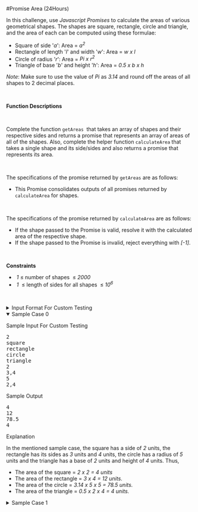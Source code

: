 #Promise Area (24Hours) 
<br>
<p>In this challenge, use <em>Javascript Promises</em> to calculate the areas of various geometrical shapes. The shapes are square, rectangle, circle and triangle, and the area of each can be computed using these formulae:</p>

<ul>
	<li>Square of side '<em>a</em>': Area = <em>a<sup>2</sup></em>&nbsp;</li>
	<li>Rectangle of length '<em>l</em>' and width '<em>w</em>': Area = <em>w x l</em>
</li>
	<li>Circle of radius '<em>r</em>': Area =<em> Pi x r<sup>2</sup></em>&nbsp;</li>
	<li>Triangle of base '<em>b</em>' and height '<em>h</em>': Area = <em>0.5 x b x h&nbsp;</em>
</li>
</ul>

<p><em>Note</em>: Make sure to use the value of <em>Pi</em> as <em>3.14</em> and round off the areas of all shapes to 2 decimal places.</p>

<p>&nbsp;</p>

<p><strong>Function Descriptions</strong></p>

<p>&nbsp;</p>

<p>Complete the function <code>getAreas</code> &nbsp;that takes an array of shapes and their respective sides and returns a promise that represents an array of areas of all of the shapes. Also, complete the helper function <code>calculateArea</code> that takes a single shape and its side/sides and also returns a promise that represents its area.</p>

<p>&nbsp;</p>

<p>The specifications of the promise returned by <code>getAreas</code> are as follows:</p>

<ul>
	<li>This Promise consolidates outputs of all promises returned by <code>calculateArea</code> for shapes.</li>
</ul>

<p>&nbsp;</p>

<p>The specifications of the promise returned by <code>calculateArea</code> are as follows:</p>

<ul>
	<li>If the shape&nbsp;passed to the Promise is valid, resolve it with the calculated area of the respective shape.</li>
	<li>If the shape passed to the Promise is invalid, reject everything with <em>[-1]</em>.</li>
</ul>

<p>&nbsp;</p>

<p><strong>Constraints</strong></p>

<ul>
	<li>&nbsp;<em>1</em> ≤ number of shapes&nbsp;&nbsp;≤ <em>2000</em>
</li>
	<li>&nbsp;<em>1</em>&nbsp;&nbsp;≤ length of sides for all shapes&nbsp;&nbsp;≤ <em>10<sup>6</sup></em>
</li>
</ul>

<p>&nbsp;</p>
<!-- <StartOfInputFormat> DO NOT REMOVE THIS LINE-->

<details><summary class="section-title">Input Format For Custom Testing</summary>

<div class="collapsable-details">
<p>The first line contains an integer, <em>n</em>, that denotes the number of shapes and their values.<br>
Each line <em>i</em> of the <em>n</em> subsequent lines contains a String that describes <em>shapes[i]</em>. Each line <em>j</em> of the <em>n</em> subsequent lines contains an Integer Array describing the <em>values[j]</em> of their respective shapes.</p>
</div>
</details>
<!-- </StartOfInputFormat> DO NOT REMOVE THIS LINE-->

<details open="open"><summary class="section-title">Sample Case 0</summary>

<div class="collapsable-details">
<p class="section-title">Sample Input For Custom Testing</p>

<pre>2
square
rectangle
circle
triangle
2
3,4
5 
2,4</pre>

<p class="section-title">Sample Output</p>

<pre>4
12 
78.5 
4
</pre>

<p class="section-title">Explanation</p>

<p>In the mentioned sample case, the square has a side of <em>2</em> units, the rectangle has its sides as<em> 3 </em>units and <em>4</em> units, the circle has a radius of <em>5</em> units and the triangle has a base of <em>2</em> units and height of <em>4 </em>units. Thus,</p>

<ul>
	<li>The area of the square = <em>2 x 2 = 4 units</em>
</li>
	<li>The area of the rectangle = <em>3 x 4 = 12 units</em>.</li>
	<li>The area of the circle = <em>3.14 x 5 x 5 = 78.5 units. </em>
</li>
	<li>The area of the&nbsp;triangle = <em>0.5 x 2 x 4 = 4 units. </em>
</li>
</ul>
</div>
</details>

<details><summary class="section-title">Sample Case 1</summary>

<div class="collapsable-details">
<p class="section-title">Sample Input For Custom Testing</p>

<pre>3
square
trapezium
rectangle
2
3,3,4
1,3
</pre>

<p class="section-title">Sample Output</p>

<pre>-1
</pre>

<p class="section-title">Explanation</p>

<p>In the above example, the input consists of the shape trapezium which is not a shape we require. Thus, the promise rejects everything and returns <em>[-1].</em></p>
</div>

<details><summary class="section-title">Sample Case 2</summary>

<div class="collapsable-details">
<p class="section-title">Sample Input For Custom Testing</p>

<pre>3
square
trapezium
rectangle
2
3,3,4
1,3
</pre>

<p class="section-title">Sample Output</p>

<pre>-1
</pre>

<p class="section-title">Explanation</p>

<p>In the above example, the input consists of the shape trapezium which is not a shape we require. Thus, the promise rejects everything and returns <em>[-1].</em></p>
</div>
</details>
</details>  